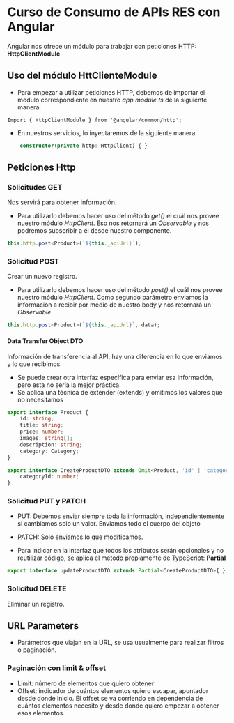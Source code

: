 # Curso de Consumo de APIs RES con Angular

Angular nos ofrece un módulo para trabajar con peticiones HTTP: **HttpClientModule**

## Uso del módulo HttClienteModule

* Para empezar a utilizar peticiones HTTP, debemos de importar el modulo correspondiente en nuestro *app.module.ts* de la siguiente manera:

`Import { HttpClientModule } from '@angular/common/http';`

* En nuestros servicios, lo inyectaremos de la siguiente manera:

```TypeScript
    constructor(private http: HttpClient) { }
```

## Peticiones Http

### Solicitudes GET

Nos servirá para obtener información.

* Para utilizarlo debemos hacer uso del método *get()* el cuál nos provee nuestro módulo *HttpClient*. Eso nos retornará un *Observable* y nos podremos subscribir a él desde nuestro componente.

```TypeScript
this.http.post<Product>(`${this._apiUrl}`);
```

### Solicitud POST

Crear un nuevo registro.

* Para utilizarlo debemos hacer uso del método *post()* el cuál nos provee nuestro módulo *HttpClient*. Como segundo parámetro enviamos la información a recibir por medio de nuestro body y nos retornará un *Observable*.

```TypeScript
this.http.post<Product>(`${this._apiUrl}`, data);
```

#### Data Transfer Object DTO

Información de transferencia al API, hay una diferencia en lo que enviamos y lo que recibimos.

* Se puede crear otra interfaz específica para enviar esa información, pero esta no sería la mejor práctica.
* Se aplica una técnica de extender (extends) y omitimos los valores que no necesitamos

```TypeScript
export interface Product {
    id: string;
    title: string;
    price: number;
    images: string[];
    description: string;
    category: Category;
}

export interface CreateProductDTO extends Omit<Product, 'id' | 'category'> {
    categoryId: number;
}

```

### Solicitud PUT y PATCH

* PUT: Debemos enviar siempre toda la información, independientemente si cambiamos solo un valor. Enviamos todo el cuerpo del objeto
* PATCH: Solo enviamos lo que modificamos.

* Para indicar en la interfaz que todos los atributos serán opcionales y no reutilizar código, se aplica el método propiamente de TypeScript: **Partial**

```TypeScript
export interface updateProductDTO extends Partial<CreateProductDTO>{ }
```

### Solicitud DELETE

Eliminar un registro.

## URL Parameters

* Parámetros que viajan en la URL, se usa usualmente para realizar filtros o paginación.

### Paginación con limit & offset

* Limit: número de elementos que quiero obtener
* Offset: indicador de cuántos elementos quiero escapar, apuntador desde donde inicio. El offset se va corriendo en dependencia de cuántos elementos necesito y desde donde quiero empezar a obtener esos elementos.

